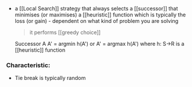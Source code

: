 - a [[Local Search]] strategy that always selects a [[successor]] that minimises (or maximises) a [[heuristic]] function which is typically the loss (or gain) - dependent on what kind of problem you are solving
	>it performs [[greedy choice]]

	Successor A
	A' = argmin h(A') or A' = argmax h(A')
	where h: S→R is a [[heuristic]] function

### Characteristic:
- Tie break is typically random